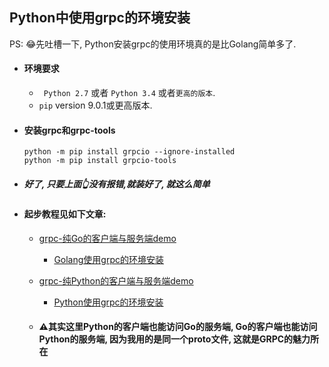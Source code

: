 ## Python中使用grpc的环境安装

PS: 😂先吐槽一下, Python安装grpc的使用环境真的是比Golang简单多了.

- #### 环境要求

  - ` Python 2.7` 或者 `Python 3.4` 或者`更高的版本`.
  -  `pip` version 9.0.1或更高版本.

- #### 安装grpc和grpc-tools

  ```shell
  python -m pip install grpcio --ignore-installed
  python -m pip install grpcio-tools
  ```

- ##### 好了, 只要上面👆没有报错,就装好了, 就这么简单

- #### 起步教程见如下文章:

  - [grpc-纯Go的客户端与服务端demo](../GolangDocs/GrpcDemo.md)

    - [Golang使用grpc的环境安装](../GolangDocs/GrpcEnvWithGolang_Mac.md)

  - [grpc-纯Python的客户端与服务端demo](./GrpcDemo.md)

    - [Python使用grpc的环境安装](#)

  - #### ⚠️其实这里Python的客户端也能访问Go的服务端, Go的客户端也能访问Python的服务端, 因为我用的是同一个proto文件, 这就是GRPC的魅力所在

